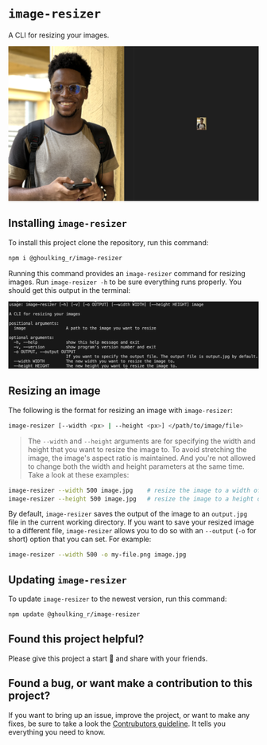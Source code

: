 # `image-resizer`
A CLI for resizing your images.

![comaring sizes](https://github.com/GhoulKingR/image-resizer/raw/main/assets/compare-sizes.png)
## Installing `image-resizer`
To install this project clone the repository, run this command:
```bash
npm i @ghoulking_r/image-resizer
```
Running this command provides an `image-resizer` command for resizing images. Run `image-resizer -h` to be sure everything runs properly. You should get this output in the terminal:

![image-resizer help](https://github.com/GhoulKingR/image-resizer/raw/main/assets/test-help.png)
## Resizing an image
The following is the format for resizing an image with `image-resizer`:
```bash
image-resizer [--width <px> | --height <px>] </path/to/image/file>
```
> The `--width` and `--height` arguments are for specifying the width and height that you want to resize the image to. To avoid stretching the image, the image's aspect ratio is maintained. And you're not allowed to change both the width and height parameters at the same time.
Take a look at these examples:
```bash
image-resizer --width 500 image.jpg    # resize the image to a width of 500px
image-resizer --height 500 image.jpg   # resize the image to a height of 500px
```
By default, `image-resizer` saves the output of the image to an `output.jpg` file in the current working directory. If you want to save your resized image to a different file, `image-resizer` allows you to do so with an `--output` (`-o` for short) option that you can set. For example:
```bash
image-resizer --width 500 -o my-file.png image.jpg
```
## Updating `image-resizer`
To update `image-resizer` to the newest version, run this command:
```bash
npm update @ghoulking_r/image-resizer
```
## Found this project helpful?
Please give this project a start 🌟 and share with your friends.
## Found a bug, or want make a contribution to this project?
If you want to bring up an issue, improve the project, or want to make any fixes, be sure to take a look the [Contrubutors guideline](./CONTRIBUTIONS.md). It tells you everything you need to know.